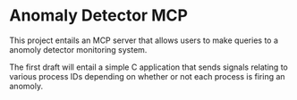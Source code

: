 # Anomaly Detector MCP
This project entails an MCP server that allows users to make queries to a anomoly detector monitoring system.

The first draft will entail a simple C application that sends signals relating to various process IDs depending on whether or not each process is firing an anomoly.